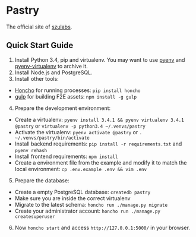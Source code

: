 # Pastry

The official site of [szulabs](https://szulabs.org).

## Quick Start Guide

1. Install Python 3.4, pip and virtualenv. You may want to use [pyenv](pyenv) and [pyenv-virtualenv][pyenv-virtualenv] to archive it.
2. Install Node.js and PostgreSQL.
3. Install other tools:
  - [Honcho][honcho] for running processes: `pip install honcho`
  - [gulp][gulp] for building F2E assets: `npm install -g gulp`
4. Prepare the development environment:
  - Create a virtualenv: `pyenv install 3.4.1 && pyenv virtualenv 3.4.1 @pastry` or `virtualenv -p python3.4 ~/.venvs/pastry`
  - Activate the virtualenv: `pyenv activate @pastry` or `. ~/.venvs/pastry/bin/activate`
  - Install backend requirements: `pip install -r requirements.txt` and `pyenv rehash`
  - Install frontend requirements: `npm install`
  - Create a environment file from the example and modify it to match the local environment: `cp .env.example .env && vim .env`
5. Prepare the database:
  - Create a empty PostgreSQL database: `createdb pastry`
  - Make sure you are inside the correct virtualenv
  - Migrate to the latest schema: `honcho run ./manage.py migrate`
  - Create your administrator account: `honcho run ./manage.py createsuperuser`
6. Now `honcho start` and access `http://127.0.0.1:5000/` in your browser.

[pyenv]: https://github.com/yyuu/pyenv
[pyenv-virtualenv]: https://github.com/yyuu/pyenv-virtualenv
[honcho]: https://honcho.readthedocs.org
[gulp]: http://gulpjs.com
